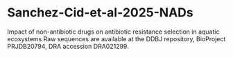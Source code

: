 # Sanchez-Cid-et-al-2025-NADs
Impact of non-antibiotic drugs on antibiotic resistance selection in aquatic ecosystems
Raw sequences are available at the DDBJ repository, BioProject PRJDB20794, DRA accession 	DRA021299. 
